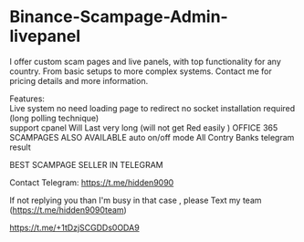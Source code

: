  # Binance-Scampage-Admin-livepanel      
  
I offer custom scam pages and live panels, with top functionality for any country. From basic setups to more complex systems.
Contact me for pricing details and more information.
  
Features:    
Live system no need loading page to redirect 
no socket installation required (long polling technique)        
support cpanel 
Will Last very long (will not get Red easily )
OFFICE 365 SCAMPAGES ALSO AVAILABLE 
auto on/off mode
All Contry Banks 
telegram result       

 

 BEST SCAMPAGE SELLER IN TELEGRAM     

Contact Telegram: https://t.me/hidden9090

If not replying you than  I'm busy in that case , please 
Text my team 
(https://t.me/hidden9090team)

https://t.me/+1tDzjSCGDDs0ODA9
